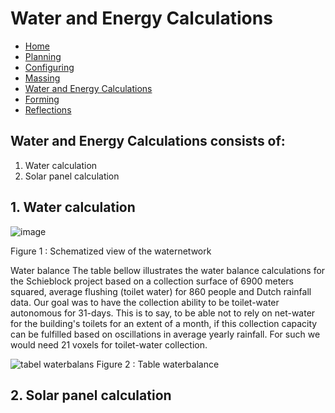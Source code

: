 # Water and Energy Calculations

- [Home](https://jeroentudelft.github.io/)
- [Planning](https://jeroentudelft.github.io/webpages/planning)
- [Configuring](https://jeroentudelft.github.io/webpages/configuring)
- [Massing](https://jeroentudelft.github.io/webpages/massing)
- [Water and Energy Calculations](https://jeroentudelft.github.io/webpages/waterandenergycalculations)
- [Forming](https://jeroentudelft.github.io/webpages/forming)
- [Reflections](https://jeroentudelft.github.io/webpages/reflections)

## Water and Energy Calculations consists of:
1. Water calculation
2. Solar panel calculation


## 1. Water calculation


![image](https://github.com/user-attachments/assets/c57dee0b-c855-4d80-bdc7-94020c9b9722)

Figure 1 : Schematized view of the waternetwork

Water balance
The table bellow illustrates the water balance calculations for the Schieblock project based on a collection surface of 6900 meters squared, average flushing (toilet water) for 860 people and Dutch rainfall data. Our goal was to have the collection ability to be toilet-water autonomous for 31-days. This is to say, to be able not to rely on net-water for the building's toilets for an extent of a month, if this collection capacity can be fulfilled based on oscillations in average yearly rainfall. For such we would need 21 voxels for toilet-water collection.

![tabel waterbalans](https://github.com/user-attachments/assets/49e308c8-af04-4d50-896d-e33d7ef4d0c0)
Figure 2 : Table waterbalance


## 2. Solar panel calculation


